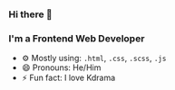 ### Hi there 👋

### I'm a Frontend Web Developer

- ⚙️ Mostly using: <code>.html</code>, <code>.css</code>, <code>.scss</code>, <code>.js</code>
- 😄 Pronouns: He/Him
- ⚡ Fun fact: I love Kdrama

<!--
**nurularifin83/nurularifin83** is a ✨ _special_ ✨ repository because its `README.md` (this file) appears on your GitHub profile.
